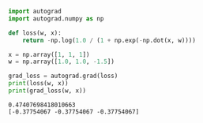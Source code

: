 

```python
import autograd
import autograd.numpy as np

def loss(w, x):
    return -np.log(1.0 / (1 + np.exp(-np.dot(x, w))))

x = np.array([1, 1, 1])
w = np.array([1.0, 1.0, -1.5])

grad_loss = autograd.grad(loss)
print(loss(w, x))
print(grad_loss(w, x))
```

    0.47407698418010663
    [-0.37754067 -0.37754067 -0.37754067]

